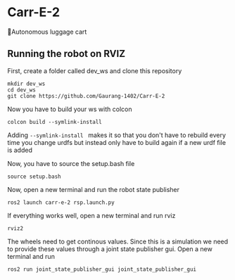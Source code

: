 # Carr-E-2
🚃Autonomous luggage cart


## Running the robot on RVIZ

First, create a folder called dev_ws and clone this repository

```
mkdir dev_ws
cd dev_ws
git clone https://github.com/Gaurang-1402/Carr-E-2
```

Now you have to build your ws with colcon

```
colcon build --symlink-install
```
Adding ```--symlink-install ``` makes it so that you don't have to rebuild every time you change urdfs but instead only have to build again if a new urdf file is added

Now, you have to source the setup.bash file

```
source setup.bash
```

Now, open a new terminal and run the robot state publisher

```
ros2 launch carr-e-2 rsp.launch.py
```

If everything works well, open a new terminal and run rviz
```
rviz2
```

The wheels need to get continous values. Since this is a simulation we need to provide these values through a joint state publisher gui. Open a new terminal and run

```
ros2 run joint_state_publisher_gui joint_state_publisher_gui
```








